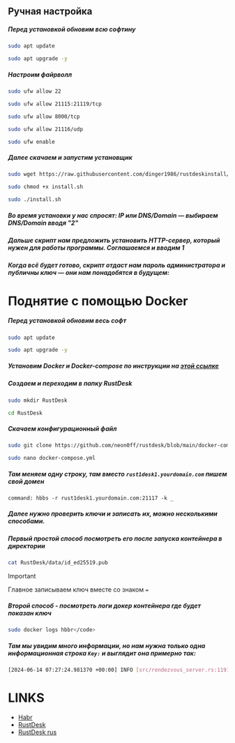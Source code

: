 ## Ручная настройка
##### Перед установкой обновим всю софтину
```bash
sudo apt update
```
```bash
sudo apt upgrade -y
```

##### Настроим файрволл
```bash
sudo ufw allow 22
```
```bash
sudo ufw allow 21115:21119/tcp
```
```bash
sudo ufw allow 8000/tcp
```
```bash
sudo ufw allow 21116/udp
```
```bash
sudo ufw enable
```

##### Далее скачаем и запустим установщик
```bash
sudo wget https://raw.githubusercontent.com/dinger1986/rustdeskinstall/master/install.sh
```
```bash
sudo chmod +x install.sh
```
```bash
sudo ./install.sh
```
##### Во время установки у нас спросят: IP или DNS/Domain — выбираем DNS/Domain вводя "2"
##### Дальше скрипт нам предложить установить HTTP-сервер, который нужен для работы программы. Соглашаемся и вводим 1
##### Когда всё будет готово, скрипт отдаст нам пароль администратора и публичны ключ — они нам понадобятся в будущем:

# Поднятие с помощью Docker
##### Перед установкой обновим весь софт
```bash
sudo apt update
```

```bash
sudo apt upgrade -y
```

##### Установим Docker и Docker-compose по инструкции на [этой ссылке](https://totaku.ru/ustanovka-docker-i-docker-compose-na-ubuntu-22-04/)

##### Создаем и переходим в папку RustDesk
```bash
sudo mkdir RustDesk
```

```bash
cd RustDesk
```
##### Скачаем конфигурационный файл
```bash
sudo git clone https://github.com/neon0ff/rustdesk/blob/main/docker-compose.yml
```

```bash
sudo nano docker-compose.yml
```
##### Там меняем одну строку, там вместо ```rust1desk1.yourdomain.com``` пишем свой домен
```
command: hbbs -r rust1desk1.yourdomain.com:21117 -k _
```
##### Далее нужно проверить ключи и записать их, можно несколькими способами. 
##### Первый простой способ посмотреть его после запуска контейнера в директории
```bash
cat RustDesk/data/id_ed25519.pub
```

> [!IMPORTANT]
> Главное записываем ключ вместе со знаком `=`

##### Второй способ - посмотреть логи докер контейнера где будет показан ключ
```bash
sudo docker logs hbbr</code>
```
##### Там мы увидим много информации, но нам нужна только одна информационная строка ``Key:`` и выглядит она примерно так:
```bash
[2024-06-14 07:27:24.981370 +00:00] INFO [src/rendezvous_server.rs:1191] Key: g1J0rV4WXwgnzvA2Ezqd0wns3PVMfovAbgHKHpt8QveE=
```

# LINKS
* [Habr](https://habr.com/ru/articles/672230/)
* [RustDesk](https://rustdesk.com/docs/en/self-host/install/)
* [RustDesk rus](https://rustdesk.com/docs/ru/)
